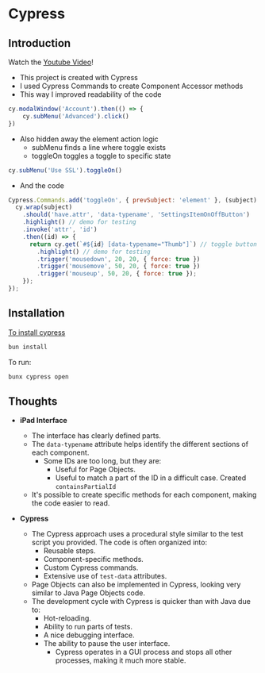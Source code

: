 # Cypress

## Introduction

Watch the [Youtube Video](https://youtu.be/Wr0gch-lWwE)!

- This project is created with Cypress
- I used Cypress Commands to create Component Accessor methods
- This way I improved readability of the code
```javascript
cy.modalWindow('Account').then(() => {
    cy.subMenu('Advanced').click()
})
```
- Also hidden away the element action logic
    - subMenu finds a line where toggle exists
    - toggleOn toggles a toggle to specific state
```javascript
cy.subMenu('Use SSL').toggleOn()
```
- And the code
```javascript
Cypress.Commands.add('toggleOn', { prevSubject: 'element' }, (subject) => {
  cy.wrap(subject)
    .should('have.attr', 'data-typename', 'SettingsItemOnOffButton')
    .highlight() // demo for testing
    .invoke('attr', 'id')
    .then((id) => {
      return cy.get(`#${id} [data-typename="Thumb"]`) // toggle button
        .highlight() // demo for testing
        .trigger('mousedown', 20, 20, { force: true })
        .trigger('mousemove', 50, 20, { force: true })
        .trigger('mouseup', 50, 20, { force: true });
    });
});
```

## Installation

[To install cypress](https://bun.sh/docs/installation)

```bash
bun install
```

To run:

```bash
bunx cypress open
```

## Thoughts

- **iPad Interface**
  - The interface has clearly defined parts.
  - The `data-typename` attribute helps identify the different sections of each component.
    - Some IDs are too long, but they are:
      - Useful for Page Objects.
      - Useful to match a part of the ID in a difficult case. Created `containsPartialId`
  - It's possible to create specific methods for each component, making the code easier to read.

- **Cypress**
  - The Cypress approach uses a procedural style similar to the test script you provided. The code is often organized into:
    - Reusable steps.
    - Component-specific methods.
    - Custom Cypress commands.
    - Extensive use of `test-data` attributes.
  - Page Objects can also be implemented in Cypress, looking very similar to Java Page Objects code.
  - The development cycle with Cypress is quicker than with Java due to:
    - Hot-reloading.
    - Ability to run parts of tests.
    - A nice debugging interface.
    - The ability to pause the user interface.
      - Cypress operates in a GUI process and stops all other processes, making it much more stable.

